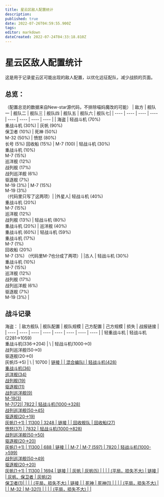 ```yaml
---
title: 星云区敌人配置统计
description: 
published: true
date: 2022-07-26T04:59:55.900Z
tags: 
editor: markdown
dateCreated: 2022-07-24T04:33:18.810Z
---
```


# 星云区敌人配置统计
这是用于记录星云区可能出现的敌人配置，以优化远征配队，减少战损的页面。
## 总览：
（配置总览的数据来自New-star源代码，不排除喵妈魔改的可能）
|  敌方   | 舰队一 | 舰队二 | 舰队三 | 舰队四 | 舰队五 | 舰队六 | 舰队七|
|  ----  | ----  | ---- | ---- | ---- | ---- | ---- | ---- |
| 海盗 | 轻战斗机 (70%) <br> 重战斗机 (30%) | 灰帆 (90%) <br> 保卫者 (10%) | 死神 (50%) <br> M-32 (50%) | 愤怒 (80%) <br> 长号 (5%) 回收船 (15%) | M-7 (100) | 轻战斗机 (30%) <br> 重战斗机 (10%) <br> M-7 (15%) <br> 巡洋舰 (12%) <br> 战列舰 (17%) <br> 战列巡洋舰 (6%) <br> 驱逐舰 (7%) <br> M-19 (3%) | M-7 (15%) <br> M-19 (3%) <br> （代码里只写了这两项）|
|外星人| 轻战斗机 (40%) <br> 重战斗机 (20%) <br> M-7 (15%) <br> 巡洋舰 (12%) <br> 战列舰 (13%) | 轻战斗机 (80%) <br> 重战斗机 (20%) | 巡洋舰 (40%) <br> 重战斗机 (60%) | 轻战斗机 (59%) <br> 重战斗机 (17%) <br> M-7 (1%) <br> 回收船 (20%) <br> M-7 (3%) （代码里M-7也分成了两项）|
|古人 | 轻战斗机 (30%) <br> 重战斗机 (10%) <br> M-7 (15%) <br> 巡洋舰 (12%) <br> 战列舰 (17%) <br> 战列巡洋舰 (6%) <br> 驱逐舰 (7%) <br> M-19 (3%) |
## 战斗记录
海盗：
|  敌方舰队   | 舰队配置 | 舰队规模 | 己方配置 | 己方规模 | 损失 | 战报链接 |
|  ----  | ----  | ---- | ---- | ---- | ---- | ---- | ---- |
| 轻重战斗机 | 轻战斗机(2281->1059) <br> 重战斗机(336->204) | \ | 轻战斗机(1000->0) <br> 战列巡洋舰(50->0) <br> 驱逐舰(20->0) <br> 灰帆(5->5) | \ | 10700 | <a href="http://star.xxapi.icu/game.php?page=raport&raport=895858887cb1370fb21e9b0cfca6bd80"> 链接 |
| 混合编队I  | 轻战斗机(428) <br> 重战斗机(36) <br> 巡洋舰(34) <br> 战列舰(19) <br> 驱逐舰(11) <br> 战列巡洋舰(9) <br> M-19(3) <br> M-7(72)| 7822 | 轻战斗机(1000->328) <br> 战列巡洋舰(50->45) <br> 驱逐舰(20->19) <br> 灰帆(1->1) | 11300 | 3248 |  <a href="http://star.xxapi.icu/game.php?page=raport&raport=98920651349c6294716a814865248ad7"> 链接  |
| 回收舰队  | 回收船(27) <br> 愤怒(37) | 7832 | 轻战斗机(1000->828) <br> 战列巡洋舰(50->50) <br> 驱逐舰(20->20) <br> 灰帆(1->1) | 11300 | 688 | <a href="http://star.xxapi.icu/game.php?page=raport&raport=39412d97ac72f2de21e8c99ded31e8db"> 链接  |
| M-7  | M-7 (597) | 7820 | 轻战斗机(1000->599) <br> 战列巡洋舰(50->49) <br> 驱逐舰(20->20) <br> 灰帆(1->1) | 11300 | 1694 |  <a href="http://star.xxapi.icu/game.php?page=raport&raport=5d463fd917beb615d566000ab99e98a8"> 链接 |
| 灰帆 | 灰帆(5) | | | | (平局，损失不大) | <a href="http://star.xxapi.icu/game.php?page=raport&raport=fa1748d08d8c40a17bbbe872876776ee"> 链接 |
| 灰帆、保卫者 | 灰帆(2) <br> 保卫者(1)|  | | | (平局，损失不大) | <a href="http://star.xxapi.icu/game.php?page=raport&raport=a8574a2c9b9c675e1babb1b725bedd5c"> 链接 |
| 死神 | 死神(1) | | | | (平局，损失不大) |  |
| M-32 | M-32(1) | | | | (平局，损失不大) |  |
